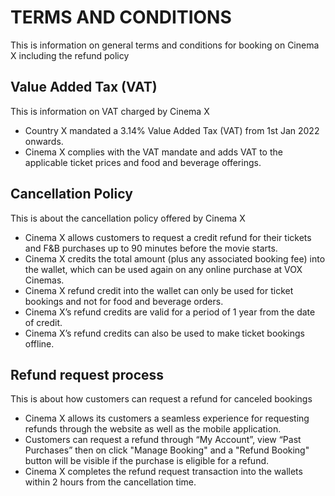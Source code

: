 # TERMS AND CONDITIONS

This is information on general terms and conditions for booking on Cinema X including the refund policy

## Value Added Tax (VAT)

This is information on VAT charged by Cinema X

- Country X mandated a 3.14% Value Added Tax (VAT) from 1st Jan 2022 onwards.
- Cinema X complies with the VAT mandate and adds VAT to the applicable ticket prices and food and beverage offerings.

## Cancellation Policy

This is about the cancellation policy offered by Cinema X

- Cinema X allows customers to request a credit refund for their tickets and F&B purchases up to 90 minutes before the movie starts.
- Cinema X credits the total amount (plus any associated booking fee) into the wallet, which can be used again on any online purchase at VOX Cinemas.
- Cinema X refund credit into the wallet can only be used for ticket bookings and not for food and beverage orders.
- Cinema X’s refund credits are valid for a period of 1 year from the date of credit.
- Cinema X’s refund credits can also be used to make ticket bookings offline.

## Refund request process

This is about how customers can request a refund for canceled bookings

- Cinema X allows its customers a seamless experience for requesting refunds through the website as well as the mobile application.
- Customers can request a refund through “My Account”, view “Past Purchases” then on click "Manage Booking" and a "Refund Booking" button will be visible if the purchase is eligible for a refund.
- Cinema X completes the refund request transaction into the wallets within 2 hours from the cancellation time.